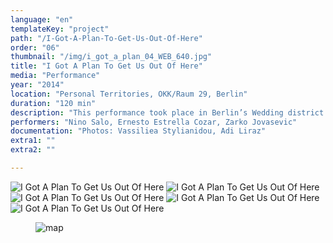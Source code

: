 ```yaml
---
language: "en"
templateKey: "project"
path: "/I-Got-A-Plan-To-Get-Us-Out-Of-Here"
order: "06"
thumbnail: "/img/i_got_a_plan_04_WEB_640.jpg"
title: "I Got A Plan To Get Us Out Of Here"
media: "Performance"
year: "2014"
location: "Personal Territories, OKK/Raum 29, Berlin"
duration: "120 min"
description: "This performance took place in Berlin’s Wedding district. I asked local residents to take part as households in the creation of a short musical composition. The outcome would be presented at their home, to an invited audience. An experienced vocalist was to reside with each one of the three families for two weeks, with the intention of being guided by its members in creating a piece together. The groups read F. Kafka’s novel Metamorphosis and studied the character of Gregor Samsa who gradually loses his place not only within society but within the family as well. Language, which was gradually being replaced by sounds, was given as an example of that composition. The title of the work, “I Got A Plan To Get Us Out Of Here” was given to the participants from the outset, to be used as a departure point. During the exhibition, the audience could wander through the open apartments and stay as long as they wished listening to these compositions."
performers: "Nino Salo, Ernesto Estrella Cozar, Zarko Jovasevic"
documentation: "Photos: Vassiliea Stylianidou, Adi Liraz"
extra1: ""
extra2: ""

---
```

![I Got A Plan To Get Us Out Of Here](/img/i_got_a_plan_04_WEB_2880r.jpg)
![I Got A Plan To Get Us Out Of Here](/img/i_got_a_plan_05_WEB_2880r.jpg)
![I Got A Plan To Get Us Out Of Here](/img/i_got_a_plan_06_WEB_2880r.jpg)
![I Got A Plan To Get Us Out Of Here](/img/i_got_a_plan_07_WEB_2880r.jpg)
![I Got A Plan To Get Us Out Of Here](/img/i_got_a_plan_08_WEB_2880r.jpg)

<figure class="photo">
<img src="img/map_chryssa.jpg" alt="map">
</figure>


